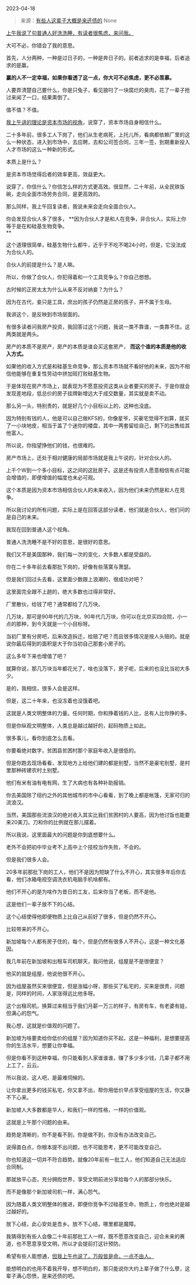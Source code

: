 2023-04-18

> 来源：[有些人这辈子大概是来还债的](http://mp.weixin.qq.com/s?__biz=MzU3NDc5Nzc0NQ==&amp;mid=2247523523&amp;idx=1&amp;sn=a080b71226519ffb4a4d51c6df28ebc8&amp;chksm=fd2e3e1dca59b70b84e97f501200bb5a319b5bedf8a18524bccaa431929a439d4aa0ba441c28&amp;scene=127#wechat_redirect)
> None

[上午我说了句普通人好洗洗睡，有读者很焦虑，来问我。  
](http://mp.weixin.qq.com/s?__biz=MzU0MjYwNDU2Mw==&mid=2247510578&idx=1&sn=a0a64478bdde467dfe24dab1f0e31cc7&chksm=fb1ac64ecc6d4f58eeca89c4bf2d06f86a4ec6c38dcebf9b644911d91a185f570f3b23126988&scene=21#wechat_redirect)

大可不必，你错会了我的意思。

首先，人分两种，一种是过日子的，一种是奔日子的。前者追求的是幸福，后者追求的是赢。  

 **赢的人不一定幸福，如果你看透了这一点，你大可不必焦虑，更不必羡慕。**

人要弄清楚自己要什么，你是只兔子，看见狼叼了一块腐烂的臭肉，花了一辈子抢过来闻了一口，结果熏倒了。  

值不值？不值。

[我上午讲的理论是资本市场的视角](http://mp.weixin.qq.com/s?__biz=MzU0MjYwNDU2Mw==&mid=2247510578&idx=1&sn=a0a64478bdde467dfe24dab1f0e31cc7&chksm=fb1ac64ecc6d4f58eeca89c4bf2d06f86a4ec6c38dcebf9b644911d91a185f570f3b23126988&scene=21#wechat_redirect)，说穿了，资本市场自身相信什么。  

二十多年前，很多工人下岗了，他们从生老病死，上托儿所，看病都依赖厂里的这么一种状态，进入到市场中，去应聘，去和公司签合同，三年一签，到期重新投入人才市场的这么一种新的形式。  

本质上是什么？  

是资本市场觉得后者的效率更高，效益更大。

说穿了，你信什么？你信怎么样的方式更高效。很显然，二十年前，从全民铁饭碗，走向全面市场劳务合同，是更高效的。

那么同样，我上午回复读者，我说未来会走向全面合伙人。

你会发现合伙人多了很多， **因为合伙人才是和人在竞争，非合伙人，实际上你等于是在和硅基生物竞争。  
**

这个道理很简单，硅基生物什么都牛，近乎于不吃不喝24小时，但是，它没法成为合伙人的。  

合伙人的前提是什么？是人嘛。

所以，你做了合伙人，你犯得着和一个工具竞争么？你自己想想。  

古时候的正房太太为什么从来不反对纳妾？为什么？  

因为在古代，妾只是工具，庶出的孩子仍然是正房的孩子，并不属于生母。

我讲这个，是反映到市场层面的。  

有很多读者问我房产投资，我回答过这个问题，我说一类不靠谱，一类靠不住。这两类就是两头。

房产的本质不是房产，房产的本质是谁会买这套房产， **而这个谁的本质是他的收入方式。**

如果他的收入方式是和硅基生命竞争，那么资本市场就不看好他的未来，因为不相信他能够在重复性劳动中拼加班打败硅基生物。  

于是体现在房产市场上，就表现为不愿意投资这类从业者要买的房子。于是你就会发现差地段，低总价的房子挂牌新增远大于成交数量，其实就是卖不动。

那么另一头，特别贵的，就是好几个小目标以上的，这种也没底。  

因为特别有钱的人，他是可以自己做KFS的，你像星爷，买豪宅觉得不划算，就买了一小块地皮，相当于盖了个迷你的楼盘，其中一两套留给自己，剩下的出售给其他富人。

所以说，你指望挣他们的钱，也很难的。  

房产市场上，还处于相对健康的局部市场就是我上午说的，针对合伙人的。

上千个W到一个多小目标，这之间的这批房子。这是还有投资人愿意相信有点可能会增值的，即便增值的幅度也未必可观。

这个本质是因为资本市场相信合伙人的未来收入，因为他们未来仍然是和人在竞争。

所以我讨论的所有问题，实际上是在回答这部分读者，他们就是合伙人，他们问的是自己的未来。  

我现在回到普通人这个视角。  

普通人洗洗睡不是不好的意思，是很好的意思。  

我们又不是美国那种，我们每一次的变化，大多数人都是受益的。

你在二十多年前去看那批下岗的，好像有些落寞与萧瑟。  

但是我们回过头去看，这里面少数跟上浪潮的，很成功对吧？

这里面完全跟不上趟的，绝大多数也过得非常好。

厂里散伙，给钱了吧？通常都给了几万块。

几万块，那可是90年代的几万块，90年代几万块，你可以在北京买四合院，小一点的那种，到今天就是一个小目标呀。

当初厂里有分房吧，后来改造拆迁，给赔了吧？而且很多情况是按人头赔的。就是说你最后得到的面积是大于你当初自己那套小房子的。  

这么多年下来也增值了吧？  

就算你说，那几万块当年都花光了，啥也没落下，房子呢，后来的也没比当初大多少。

是的，我相信，很多人会是这样。  

但是，这二十年来，也没冻着也没饿着吧。

这就是人类文明整体的力量。任何时期，你和挣着钱的人比，总有人比你挣的多。  

但是你纵观文明整体，人类总是越过越好的，起码物质上如此。

很多事儿，看你到底怎么去看。

你要看绝对数字，贫困县贫困村那个家庭年收入是很低的。  

但是你跑去现场看看，发现地方上给他们建的都是别墅，当然不是豪宅别墅，是村里那种砖建农村土别墅。

他们有米有油有电有网，生了大病也有各种补助报销。

你去美国除了纽约之外的其他城市的市中心看看，到了晚上都是帐篷，无家可归的流浪汉。

当然，美国那些流浪汉的绝对收入其实比我们贫困村的人要高，因为他讨饭也能要来20美刀。刀和你的比例就在那儿摆着。  

所以我说，这里面最大的问题是你到底想要什么。  

老外不会把初中毕业考不上高中上个技校当作失败，不会的。  

但是我们很多人会。  

20多年前那批下岗的工人，他们不是因为短缺了什么不开心，其实很多年后你去看，他们冰箱电视空调洗衣机电脑手机啥都有。  

他们不开心的是为啥作为昔日的工友，后来你当了老板，而不是他。  

这是他们一辈子放不下的心结。  

这个心结使得他即便物质上比自己从前好了很多，但是仍然不开心。  

比较带来的不开心。  

新加坡每个人都有房子住的，每个，但是仍然有很多人不开心，这是一种文化基因。

我几年前在新加坡和出租车司机聊天，我问他说，组屋是不是很便宜？

他买的就是组屋，他说他很不开心。

因为组屋虽然买来很便宜，但是涨幅小呀，那些买了私宅的，买来是很贵，问题是，同样的时间，人家涨得远比他多呀。

这个出租司机，换算过来相当于我们月薪一万三的样子，有房有车，有老婆有娃，但满心的怨气。  

我心想，这就是价值观的问题了。  

新加坡为啥要卖给你低价的组屋？因为知道你买不起，这是一种福利，是想要提高你的生活水平，想要让你幸福。  

但是你看不到这种幸福，你只能看到人家谁谁谁，赚了多少多少钱，几辈子都不用上工了，云云。  

所以我说，这人吧，是最难伺候的。  

让你拿出更多的钱买私宅，你又拿不出，帮你用低价早点享受组屋的生活，你又静不下心来。

新加坡人大多数都是华人，和我们一样的性格，一样的价值观。  

这就是上午那个问题的由来。  

趋势是清晰的，你不是看不到，你是做不到，你没有办法改变自己。  

说得直白点，你根本提不出问题，也不可能思考，更不可能改变自己。  

你也知道这一切并不符合趋势。就像20年前有一批工人，他们知道自己无法适应合同制。  

那就放平心态，充分拥抱世界，享受文明前进分享给每个人的那部分快乐。  

而不是像那个新加坡司机一样，满心怨气。

因为随着人类文明整体的推进，即便你竞争不过硅基生命，物质上，你也绝对是越过越好的。

放下心结，此心安处是吾乡。放不下心结，哪里都是魔障。

我猜得到有些人会像二十年前那批工人一样，既不愿意改变自己，迎合未来的赛道，也不愿意享受文明，所以才会提前打这针预防。  

希望有些人能想通，[但我上午也说了，万般皆是命，一点不由人。](http://mp.weixin.qq.com/s?__biz=MzU0MjYwNDU2Mw==&mid=2247510578&idx=1&sn=a0a64478bdde467dfe24dab1f0e31cc7&chksm=fb1ac64ecc6d4f58eeca89c4bf2d06f86a4ec6c38dcebf9b644911d91a185f570f3b23126988&scene=21#wechat_redirect)  

能想明白的也用不着我开导，想不明白的，那只能说你大约上辈子做了什么孽，这辈子满心怨愤，是来还债的吧。

